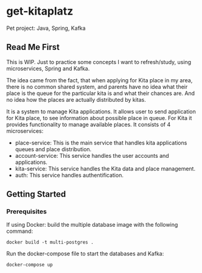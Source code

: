 # get-kitaplatz
Pet project: Java, Spring, Kafka
## Read Me First
This is WIP. Just to practice some concepts I want to refresh/study, using microservices, Spring and Kafka. 

The idea came from the fact, that when applying for Kita place in my area, there is no common shared system, and parents have no idea what their place is the queue for the particular kita is and what their chances are. And no idea how the places are actually distributed by kitas.

It is a system to manage Kita applications. It allows user to send application for Kita place, 
to see information about possible place in queue. For Kita it provides functionality to manage available places.
It consists of 4 microservices:
- place-service: This is the main service that handles kita applications queues and place distribution.
- account-service: This service handles the user accounts and applications.
- kita-service: This service handles the Kita data and place management.
- auth: This service handles authentification. 
  
## Getting Started
### Prerequisites
If using Docker: build the multiple database image with the following command:
```shell
docker build -t multi-postgres .
```
Run the docker-compose file to start the databases and Kafka:
```shell
docker-compose up
```
